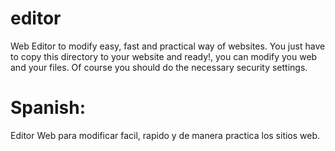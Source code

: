editor
======

Web Editor to modify easy, fast and practical way of websites. You just have to copy this directory to your website and ready!, you can modify you web and your files. Of course you should do the necessary security settings.

Spanish:
========

Editor Web para modificar facil, rapido y de manera practica los sitios web.
